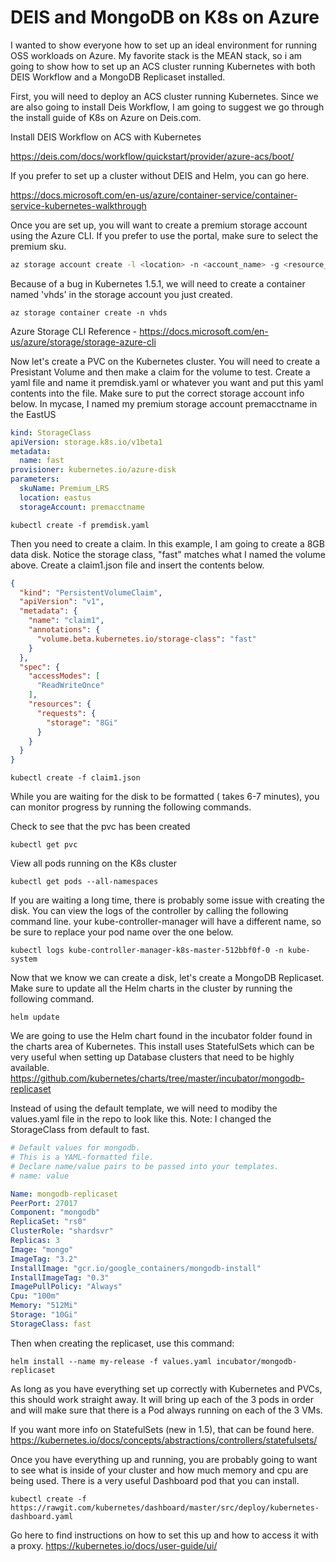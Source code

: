 
# DEIS and MongoDB on K8s on Azure

I wanted to show everyone how to set up an ideal environment for running OSS workloads on Azure.  My favorite stack is the MEAN stack, so i am going to show how to set up an ACS cluster running Kubernetes with both DEIS Workflow and a MongoDB Replicaset installed.

First, you will need to deploy an ACS cluster running Kubernetes.  Since we are also going to install Deis Workflow, I am going to suggest we go through the install guide of K8s on Azure on Deis.com. 

Install DEIS Workflow on ACS with Kubernetes

<https://deis.com/docs/workflow/quickstart/provider/azure-acs/boot/>

If you prefer to set up a cluster without DEIS and Helm, you can go here.

<https://docs.microsoft.com/en-us/azure/container-service/container-service-kubernetes-walkthrough>

Once you are set up, you will want to create a premium storage account using the Azure CLI.  If you prefer to use the portal, make sure to select the premium sku.

```sh
az storage account create -l <location> -n <account_name> -g <resource_group> --sku Premium_LRS
```

Because of a bug in Kubernetes 1.5.1, we will need to create a container named 'vhds' in the storage account you just created.

```
az storage container create -n vhds
```

Azure Storage CLI Reference - <https://docs.microsoft.com/en-us/azure/storage/storage-azure-cli>


Now let's create a PVC on the Kubernetes cluster.  You will need to create a Presistant Volume and then make a claim for the volume to test.  Create a yaml file and name it premdisk.yaml or whatever you want and put this yaml contents into the file.  Make sure to put the correct storage account info below.  In mycase, I named my premium storage account premacctname in the EastUS 
```yaml
kind: StorageClass
apiVersion: storage.k8s.io/v1beta1
metadata:
  name: fast
provisioner: kubernetes.io/azure-disk
parameters:
  skuName: Premium_LRS
  location: eastus
  storageAccount: premacctname
```

```
kubectl create -f premdisk.yaml
```

Then you need to create a claim.  In this example, I am going to create a 8GB data disk.  Notice the storage class, "fast" matches what I named the volume above.  Create a claim1.json file and insert the contents below.
```json
{
  "kind": "PersistentVolumeClaim",
  "apiVersion": "v1",
  "metadata": {
    "name": "claim1",
    "annotations": {
      "volume.beta.kubernetes.io/storage-class": "fast"
    }
  },
  "spec": {
    "accessModes": [
      "ReadWriteOnce"
    ],
    "resources": {
      "requests": {
        "storage": "8Gi"
      }
    }
  }
}

```

```
kubectl create -f claim1.json
```

While you are waiting for the disk to be formatted ( takes 6-7 minutes), you can monitor progress by running the following commands.

Check to see that the pvc has been created
```
kubectl get pvc
```

View all pods running on the K8s cluster
```
kubectl get pods --all-namespaces
```

If you are waiting a long time, there is probably some issue with creating the disk.  You can view the logs of the controller by calling the following command line.  your kube-controller-manager will have a different name, so be sure to replace your pod name over the one below.
```
kubectl logs kube-controller-manager-k8s-master-512bbf0f-0 -n kube-system
```

Now that we know we can create a disk, let's create a MongoDB Replicaset.  Make sure to update all the Helm charts in the cluster by running the following command.
```
helm update
```

We are going to use the Helm chart found in the incubator folder found in the charts area of Kubernetes.  This install uses StatefulSets which can be very useful when setting up Database clusters that need to be highly available.
https://github.com/kubernetes/charts/tree/master/incubator/mongodb-replicaset

Instead of using the default template, we will need to modiby the values.yaml file in the repo to look like this.  Note:  I changed the StorageClass from default to fast.

```yaml
# Default values for mongodb.
# This is a YAML-formatted file.
# Declare name/value pairs to be passed into your templates.
# name: value

Name: mongodb-replicaset
PeerPort: 27017
Component: "mongodb"
ReplicaSet: "rs0"
ClusterRole: "shardsvr"
Replicas: 3
Image: "mongo"
ImageTag: "3.2"
InstallImage: "gcr.io/google_containers/mongodb-install"
InstallImageTag: "0.3"
ImagePullPolicy: "Always"
Cpu: "100m"
Memory: "512Mi"
Storage: "10Gi"
StorageClass: fast
```

Then when creating the replicaset, use this command:
```
helm install --name my-release -f values.yaml incubator/mongodb-replicaset
```

As long as you have everything set up correctly with Kubernetes and PVCs, this should work straight away.  It will bring up each of the 3 pods in order and will make sure that there is a Pod always running on each of the 3 VMs.

If you want more info on StatefulSets (new in 1.5), that can be found here.
https://kubernetes.io/docs/concepts/abstractions/controllers/statefulsets/

Once you have everything up and running, you are probably going to want to see what is inside of your cluster and how much memory and cpu are being used.  There is a very useful Dashboard pod that you can install.  
```
kubectl create -f https://rawgit.com/kubernetes/dashboard/master/src/deploy/kubernetes-dashboard.yaml
```

Go here to find instructions on how to set this up and how to access it with a proxy.
<https://kubernetes.io/docs/user-guide/ui/>
